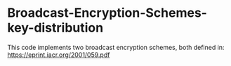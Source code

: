 # Broadcast-Encryption-Schemes-key-distribution
This code implements two broadcast encryption schemes, both defined in:  https://eprint.iacr.org/2001/059.pdf 
